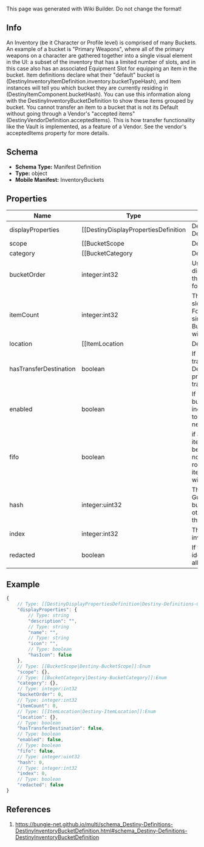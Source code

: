 <span class="wiki-builder">This page was generated with Wiki Builder. Do not change the format!</span>

## Info
An Inventory (be it Character or Profile level) is comprised of many Buckets. An example of a bucket is &quot;Primary Weapons&quot;, where all of the primary weapons on a character are gathered together into a single visual element in the UI: a subset of the inventory that has a limited number of slots, and in this case also has an associated Equipment Slot for equipping an item in the bucket. Item definitions declare what their &quot;default&quot; bucket is (DestinyInventoryItemDefinition.inventory.bucketTypeHash), and Item instances will tell you which bucket they are currently residing in (DestinyItemComponent.bucketHash). You can use this information along with the DestinyInventoryBucketDefinition to show these items grouped by bucket. You cannot transfer an item to a bucket that is not its Default without going through a Vendor's &quot;accepted items&quot; (DestinyVendorDefinition.acceptedItems). This is how transfer functionality like the Vault is implemented, as a feature of a Vendor. See the vendor's acceptedItems property for more details.

## Schema
* **Schema Type:** Manifest Definition
* **Type:** object
* **Mobile Manifest:** InventoryBuckets

## Properties
Name | Type | Description
---- | ---- | -----------
displayProperties | [[DestinyDisplayPropertiesDefinition|Destiny-Definitions-Common-DestinyDisplayPropertiesDefinition]]:Definition | 
scope | [[BucketScope|Destiny-BucketScope]]:Enum | Where the bucket is found. 0 = Character, 1 = Account
category | [[BucketCategory|Destiny-BucketCategory]]:Enum | An enum value for what items can be found in the bucket. See the BucketCategory enum for more details.
bucketOrder | integer:int32 | Use this property to provide a quick-and-dirty recommended ordering for buckets in the UI. Most UIs will likely want to forsake this for something more custom and manual.
itemCount | integer:int32 | The maximum # of item &quot;slots&quot; in a bucket. A slot is a given combination of item + quantity. For instance, a Weapon will always take up a single slot, and always have a quantity of 1. But a material could take up only a single slot with hundreds of quantity.
location | [[ItemLocation|Destiny-ItemLocation]]:Enum | Sometimes, inventory buckets represent conceptual &quot;locations&quot; in the game that might not be expected. This value indicates the conceptual location of the bucket, regardless of where it is actually contained on the character/account. See ItemLocation for details. Note that location includes the Vault and the Postmaster (both of whom being just inventory buckets with additional actions that can be performed on them through a Vendor)
hasTransferDestination | boolean | If TRUE, there is at least one Vendor that can transfer items to/from this bucket. See the DestinyVendorDefinition's acceptedItems property for more information on how transferring works.
enabled | boolean | If True, this bucket is enabled. Disabled buckets may include buckets that were included for test purposes, or that were going to be used but then were abandoned but never removed from content *cough*.
fifo | boolean | if a FIFO bucket fills up, it will delete the oldest item from said bucket when a new item tries to be added to it. If this is FALSE, the bucket will not allow new items to be placed in it until room is made by the user manually deleting items from it. You can see an example of this with the Postmaster's bucket.
hash | integer:uint32 | The unique identifier for this entity. Guaranteed to be unique for the type of entity, but not globally. When entities refer to each other in Destiny content, it is this hash that they are referring to.
index | integer:int32 | The index of the entity as it was found in the investment tables.
redacted | boolean | If this is true, then there is an entity with this identifier/type combination, but BNet is not yet allowed to show it. Sorry!

## Example
```javascript
{
    // Type: [[DestinyDisplayPropertiesDefinition|Destiny-Definitions-Common-DestinyDisplayPropertiesDefinition]]:Definition
    "displayProperties": {
        // Type: string
        "description": "",
        // Type: string
        "name": "",
        // Type: string
        "icon": "",
        // Type: boolean
        "hasIcon": false
    },
    // Type: [[BucketScope|Destiny-BucketScope]]:Enum
    "scope": {},
    // Type: [[BucketCategory|Destiny-BucketCategory]]:Enum
    "category": {},
    // Type: integer:int32
    "bucketOrder": 0,
    // Type: integer:int32
    "itemCount": 0,
    // Type: [[ItemLocation|Destiny-ItemLocation]]:Enum
    "location": {},
    // Type: boolean
    "hasTransferDestination": false,
    // Type: boolean
    "enabled": false,
    // Type: boolean
    "fifo": false,
    // Type: integer:uint32
    "hash": 0,
    // Type: integer:int32
    "index": 0,
    // Type: boolean
    "redacted": false
}

```

## References
1. https://bungie-net.github.io/multi/schema_Destiny-Definitions-DestinyInventoryBucketDefinition.html#schema_Destiny-Definitions-DestinyInventoryBucketDefinition
